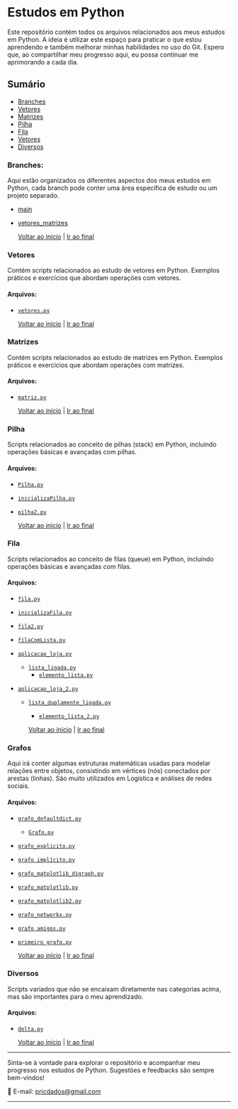 # Estudos em Python

Este repositório contém todos os arquivos relacionados aos meus estudos em Python. A ideia é utilizar este espaço para praticar o que estou aprendendo e também melhorar minhas habilidades no uso do Git. Espero que, ao compartilhar meu progresso aqui, eu possa continuar me aprimorando a cada dia.

## Sumário

- [Branches](#branches)
- [Vetores](#vetores)
- [Matrizes](#matrizes)
- [Pilha](#pilha)
- [Fila](#fila)
- [Vetores](#vetores)
- [Diversos](#diversos)

### Branches:
Aqui estão organizados os diferentes aspectos dos meus estudos em Python, cada branch pode conter uma área específica de estudo ou um projeto separado.
  
  - [main](https://github.com/pricmendes/estudosPython)
  - [vetores_matrizes](https://github.com/pricmendes/estudosPython/tree/vetores_matrizes)

    [Voltar ao início](#) | [Ir ao final](#final)

### Vetores
Contém scripts relacionados ao estudo de vetores em Python. Exemplos práticos e exercícios que abordam operações com vetores.

#### Arquivos:
- [`vetores.py`](https://github.com/pricmendes/estudosPython/blob/vetores_matrizes/vetores.py)
  
    [Voltar ao início](#) | [Ir ao final](#final)

### Matrizes
Contém scripts relacionados ao estudo de matrizes em Python. Exemplos práticos e exercícios que abordam operações com matrizes.

#### Arquivos:
- [`matriz.py`](https://github.com/pricmendes/estudosPython/blob/vetores_matrizes/matriz.py)
  
    [Voltar ao início](#) | [Ir ao final](#final)

### Pilha
Scripts relacionados ao conceito de pilhas (stack) em Python, incluindo operações básicas e avançadas com pilhas.

#### Arquivos:
- [`Pilha.py`](https://github.com/pricmendes/estudosPython/blob/vetores_matrizes/Pilha.py)
- [`inicializaPilha.py`](https://github.com/pricmendes/estudosPython/blob/vetores_matrizes/inicializaPilha.py)
- [`pilha2.py`](https://github.com/pricmendes/estudosPython/blob/vetores_matrizes/pilha2.py)
  
    [Voltar ao início](#) | [Ir ao final](#final)

### Fila
Scripts relacionados ao conceito de filas (queue) em Python, incluindo operações básicas e avançadas com filas.

#### Arquivos:
- [`fila.py`](https://github.com/pricmendes/estudosPython/blob/vetores_matrizes/fila.py)
- [`inicializaFila.py`](https://github.com/pricmendes/estudosPython/blob/vetores_matrizes/inicializaFila.py)
- [`fila2.py`](https://github.com/pricmendes/estudosPython/blob/vetores_matrizes/fila2.py)
- [`filaComLista.py`](https://github.com/pricmendes/estudosPython/blob/vetores_matrizes/filaComLista.py)

  
- [`aplicacao_loja.py`](https://github.com/pricmendes/estudosPython/blob/vetores_matrizes/aplicacao_loja.py)
  - [`lista_ligada.py`](https://github.com/pricmendes/estudosPython/blob/vetores_matrizes/lista_ligada.py)
    - [`elemento_lista.py`](https://github.com/pricmendes/estudosPython/blob/vetores_matrizes/elemento_lista.py)

- [`aplicacao_loja_2.py`](https://github.com/pricmendes/estudosPython/blob/vetores_matrizes/aplicacao_loja_2.py)
  - [`lista_duplamente_ligada.py`](https://github.com/pricmendes/estudosPython/blob/vetores_matrizes/lista_duplamente_ligada.py)
    - [`elemento_lista_2.py`](https://github.com/pricmendes/estudosPython/blob/vetores_matrizes/elemento_lista_2.py)
 
  
    [Voltar ao início](#) | [Ir ao final](#final)

### Grafos
Aqui irá conter algumas estruturas matemáticas usadas para modelar relações entre objetos, consistindo em vértices (nós) conectados por arestas (linhas). São muito utilizados em Logística e análises de redes sociais.

#### Arquivos:
- [`grafo_defaultdict.py`](https://github.com/pricmendes/estudosPython/blob/vetores_matrizes/grafo_defaultdict.py)
  - [`Grafo.py`](https://github.com/pricmendes/estudosPython/blob/vetores_matrizes/Grafo.py)

- [`grafo_explicito.py`](https://github.com/pricmendes/estudosPython/blob/vetores_matrizes/grafo_explicito.py)
- [`grafo implícito.py`](https://github.com/pricmendes/estudosPython/blob/vetores_matrizes/grafo_implicito.py)
- [`grafo_matplotlib_digraph.py`](https://github.com/pricmendes/estudosPython/blob/vetores_matrizes/grafo_matplotlib_digraph.py)
- [`grafo_matplotlib.py`](https://github.com/pricmendes/estudosPython/blob/vetores_matrizes/grafo_matplotlib.py)
- [`grafo_matplotlib2.py`](https://github.com/pricmendes/estudosPython/blob/vetores_matrizes/grafo_matplotlib2.py)
- [`grafo_networkx.py`](https://github.com/pricmendes/estudosPython/blob/vetores_matrizes/grafo_networkx.py)
- [`grafo amigos.py`](https://github.com/pricmendes/estudosPython/blob/vetores_matrizes/grafo_amigos.py)
- [`primeiro grafo.py`](https://github.com/pricmendes/estudosPython/blob/vetores_matrizes/primeiro_grafo.py)
 
    [Voltar ao início](#) | [Ir ao final](#final)  

### Diversos
Scripts variados que não se encaixam diretamente nas categorias acima, mas são importantes para o meu aprendizado.

#### Arquivos:
- [`delta.py`](https://github.com/pricmendes/estudosPython/blob/vetores_matrizes/delta.py)
  
    [Voltar ao início](#) | [Ir ao final](#final)

---

Sinta-se à vontade para explorar o repositório e acompanhar meu progresso nos estudos de Python. 
Sugestões e feedbacks são sempre bem-vindos!

📧 E-mail: [pricdados@gmail.com](mailto:pricdados@gmail.com)  


---
<a name="final"></a>



